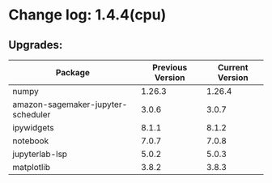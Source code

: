 # Change log: 1.4.4(cpu)

## Upgrades: 

Package | Previous Version | Current Version
---|---|---
numpy|1.26.3|1.26.4
amazon-sagemaker-jupyter-scheduler|3.0.6|3.0.7
ipywidgets|8.1.1|8.1.2
notebook|7.0.7|7.0.8
jupyterlab-lsp|5.0.2|5.0.3
matplotlib|3.8.2|3.8.3
